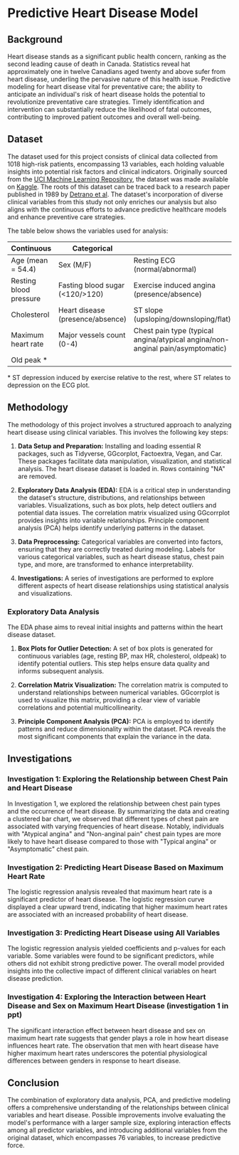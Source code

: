 # Predictive Heart Disease Model

## Background

Heart disease stands as a significant public health concern, ranking as the second leading cause of death in Canada. Statistics reveal hat approximately one in twelve Canadians aged twenty and above sufer from heart disease, underling the pervasive nature of this health issue. Predictive modeling for heart disease vital for preventative care; the ability to anticipate an individual's risk of heart disease holds the potential to revolutionize preventative care strategies. Timely identification and intervention can substantially reduce the likelihood of fatal outcomes, contributing to improved patient outcomes and overall well-being. 

## Dataset 

The dataset used for this project consists of clinical data collected from 1018 high-risk patients, encompassing 13 variables, each holding valuable insights into potential risk factors and clinical indicators. Originally sourced from the [UCI Machine Learning Repository][1], the dataset was made available on [Kaggle][2]. The roots of this dataset can be traced back to a research paper published in 1989 by [Detrano et al][3]. The dataset's incorporation of diverse clinical variables from this study not only enriches our analysis but also aligns with the continuous efforts to advance predictive healthcare models and enhance preventive care strategies.

The table below shows the variables used for analysis:

| Continuous          | Categorical                   |          | 
|--------------------|-----------------------------|----------| 
| Age (mean = 54.4) | Sex (M/F)                      | Resting ECG (normal/abnormal) | 
| Resting blood pressure | Fasting blood sugar (<120/>120) | Exercise induced angina (presence/absence) |
| Cholesterol        | Heart disease (presence/absence)  | ST slope (upsloping/downsloping/flat) |
| Maximum heart rate | Major vessels count (0-4)     | Chest pain type (typical angina/atypical angina/non-anginal pain/asymptomatic) |
| Old peak *          |  | |

\* ST depression induced by exercise relative to the rest, where ST relates to depression on the ECG plot. 

[1]: https://archive.ics.uci.edu/dataset/45/heart+disease
[2]: https://www.kaggle.com/datasets/johnsmith88/heart-disease-dataset
[3]: https://www.semanticscholar.org/paper/International-application-of-a-new-probability-for-Detrano-J%C3%A1nosi/a7d714f8f87bfc41351eb5ae1e5472f0ebbe0574

## Methodology
The methodology of this project involves a structured approach to analyzing heart disease using clinical variables. This involves the following key steps:

1. **Data Setup and Preparation:** Installing and loading essential R packages, such as Tidyverse, GGcorplot, Factoextra, Vegan, and Car. These packages facilitate data manipulation, visualization, and statistical analysis. The heart disease dataset is loaded in. Rows containing "NA" are removed.

2. **Exploratory Data Analysis (EDA):** EDA is a critical step in understanding the dataset's structure, distributions, and relationships between variables. Visualizations, such as box plots, help detect outliers and potential data issues. The correlation matrix visualized using GGcorrplot provides insights into variable relationships. Principle component analysis (PCA) helps identify underlying patterns in the dataset.

3. **Data Preprocessing:** Categorical variables are converted into factors, ensuring that they are correctly treated during modeling. Labels for various categorical variables, such as heart disease status, chest pain type, and more, are transformed to enhance interpretability.

4. **Investigations:** A series of investigations are performed to explore different aspects of heart disease relationships using statistical analysis and visualizations.

### Exploratory Data Analysis 
The EDA phase aims to reveal initial insights and patterns within the heart disease dataset.

1. **Box Plots for Outlier Detection:**  A set of box plots is generated for continuous variables (age, resting BP, max HR, cholesterol, oldpeak) to identify potential outliers. This step helps ensure data quality and informs subsequent analysis.

2. **Correlation Matrix Visualization:** The correlation matrix is computed to understand relationships between numerical variables. GGcorrplot is used to visualize this matrix, providing a clear view of variable correlations and potential multicollinearity.

3. **Principle Component Analysis (PCA):** PCA is employed to identify patterns and reduce dimensionality within the dataset. PCA reveals the most significant components that explain the variance in the data.

## Investigations
### Investigation 1: Exploring the Relationship between Chest Pain and Heart Disease 
In Investigation 1, we explored the relationship between chest pain types and the occurrence of heart disease. By summarizing the data and creating a clustered bar chart, we observed that different types of chest pain are associated with varying frequencies of heart disease. Notably, individuals with "Atypical angina" and "Non-anginal pain" chest pain types are more likely to have heart disease compared to those with "Typical angina" or "Asymptomatic" chest pain.


### Investigation 2: Predicting Heart Disease Based on Maximum Heart Rate
The logistic regression analysis revealed that maximum heart rate is a significant predictor of heart disease. The logistic regression curve displayed a clear upward trend, indicating that higher maximum heart rates are associated with an increased probability of heart disease.


### Investigation 3: Predicting Heart Disease using All Variables
The logistic regression analysis yielded coefficients and p-values for each variable. Some variables were found to be significant predictors, while others did not exhibit strong predictive power. The overall model provided insights into the collective impact of different clinical variables on heart disease prediction.


### Investigation 4: Exploring the Interaction between Heart Disease and Sex on Maximum Heart Disease (investigation 1 in ppt)
The significant interaction effect between heart disease and sex on maximum heart rate suggests that gender plays a role in how heart disease influences heart rate. The observation that men with heart disease have higher maximum heart rates underscores the potential physiological differences between genders in response to heart disease.


## Conclusion
The combination of exploratory data analysis, PCA, and predictive modeling offers a comprehensive understanding of the relationships between clinical variables and heart disease.
Possible improvements involve evaluating the model's performance with a larger sample size, exploring interaction effects among all predictor variables, and introducing additional variables from the original dataset, which encompasses 76 variables, to increase predictive force.